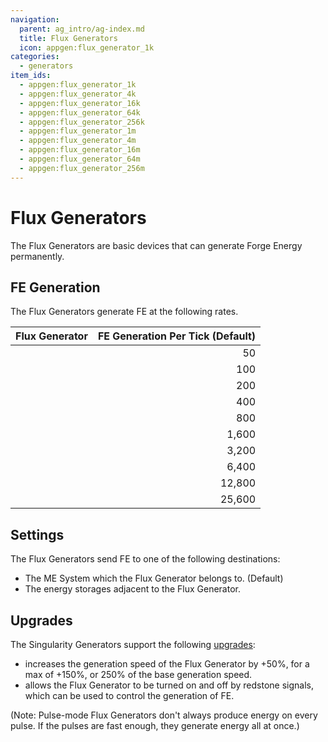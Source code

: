 ```yaml
---
navigation:
  parent: ag_intro/ag-index.md
  title: Flux Generators
  icon: appgen:flux_generator_1k
categories:
  - generators
item_ids:
  - appgen:flux_generator_1k
  - appgen:flux_generator_4k
  - appgen:flux_generator_16k
  - appgen:flux_generator_64k
  - appgen:flux_generator_256k
  - appgen:flux_generator_1m
  - appgen:flux_generator_4m
  - appgen:flux_generator_16m
  - appgen:flux_generator_64m
  - appgen:flux_generator_256m
---
```


# Flux Generators

<Column>
  <Row>
    <ItemImage id="appgen:flux_generator_1k" scale="4" />
    <ItemImage id="appgen:flux_generator_4k" scale="4" />
    <ItemImage id="appgen:flux_generator_16k" scale="4" />
    <ItemImage id="appgen:flux_generator_64k" scale="4" />
    <ItemImage id="appgen:flux_generator_256k" scale="4" />
  </Row>
  <Row>
    <ItemImage id="appgen:flux_generator_1m" scale="4" />
    <ItemImage id="appgen:flux_generator_4m" scale="4" />
    <ItemImage id="appgen:flux_generator_16m" scale="4" />
    <ItemImage id="appgen:flux_generator_64m" scale="4" />
    <ItemImage id="appgen:flux_generator_256m" scale="4" />
  </Row>
</Column>

The Flux Generators are basic devices that can generate Forge Energy permanently.

## FE Generation

The Flux Generators generate FE at the following rates.

| Flux Generator                               | FE Generation Per Tick (Default) |
|----------------------------------------------|---------------------------------:|
| <ItemLink id="appgen:flux_generator_1k" />   |                               50 |
| <ItemLink id="appgen:flux_generator_4k" />   |                              100 |
| <ItemLink id="appgen:flux_generator_16k" />  |                              200 |
| <ItemLink id="appgen:flux_generator_64k" />  |                              400 |
| <ItemLink id="appgen:flux_generator_256k" /> |                              800 |
| <ItemLink id="appgen:flux_generator_1m" />   |                            1,600 |
| <ItemLink id="appgen:flux_generator_4m" />   |                            3,200 |
| <ItemLink id="appgen:flux_generator_16m" />  |                            6,400 |
| <ItemLink id="appgen:flux_generator_64m" />  |                           12,800 |
| <ItemLink id="appgen:flux_generator_256m" /> |                           25,600 |

## Settings

The Flux Generators send FE to one of the following destinations:

- The ME System which the Flux Generator belongs to. (Default)
- The energy storages adjacent to the Flux Generator.

## Upgrades

The Singularity Generators support the following [upgrades](ae2:items-blocks-machines/upgrade_cards.md):

-   <ItemLink id="ae2:speed_card" /> increases the generation speed of the Flux Generator by +50%, for a max of +150%, or 250% of the base generation speed.
-   <ItemLink id="ae2:redstone_card" /> allows the Flux Generator to be turned on and off by redstone signals, which can be used to control the generation of FE.

(Note: Pulse-mode Flux Generators don't always produce energy on every pulse. If the pulses are fast
enough, they generate energy all at once.)
